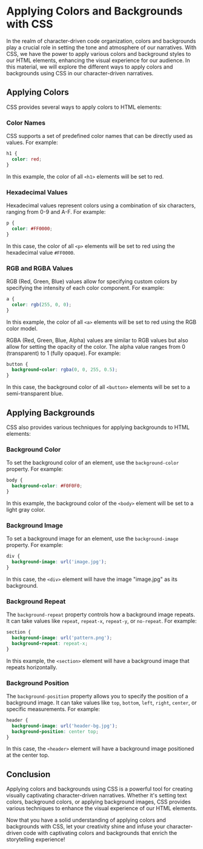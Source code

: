 # Applying Colors and Backgrounds with CSS

In the realm of character-driven code organization, colors and backgrounds play a crucial role in setting the tone and atmosphere of our narratives. With CSS, we have the power to apply various colors and background styles to our HTML elements, enhancing the visual experience for our audience. In this material, we will explore the different ways to apply colors and backgrounds using CSS in our character-driven narratives.

## Applying Colors

CSS provides several ways to apply colors to HTML elements:

### Color Names

CSS supports a set of predefined color names that can be directly used as values. For example:

```css
h1 {
  color: red;
}
```

In this example, the color of all `<h1>` elements will be set to red.

### Hexadecimal Values

Hexadecimal values represent colors using a combination of six characters, ranging from 0-9 and A-F. For example:

```css
p {
  color: #FF0000;
}
```

In this case, the color of all `<p>` elements will be set to red using the hexadecimal value `#FF0000`.

### RGB and RGBA Values

RGB (Red, Green, Blue) values allow for specifying custom colors by specifying the intensity of each color component. For example:

```css
a {
  color: rgb(255, 0, 0);
}
```

In this example, the color of all `<a>` elements will be set to red using the RGB color model.

RGBA (Red, Green, Blue, Alpha) values are similar to RGB values but also allow for setting the opacity of the color. The alpha value ranges from 0 (transparent) to 1 (fully opaque). For example:

```css
button {
  background-color: rgba(0, 0, 255, 0.5);
}
```

In this case, the background color of all `<button>` elements will be set to a semi-transparent blue.

## Applying Backgrounds

CSS also provides various techniques for applying backgrounds to HTML elements:

### Background Color

To set the background color of an element, use the `background-color` property. For example:

```css
body {
  background-color: #F0F0F0;
}
```

In this example, the background color of the `<body>` element will be set to a light gray color.

### Background Image

To set a background image for an element, use the `background-image` property. For example:

```css
div {
  background-image: url('image.jpg');
}
```

In this case, the `<div>` element will have the image "image.jpg" as its background.

### Background Repeat

The `background-repeat` property controls how a background image repeats. It can take values like `repeat`, `repeat-x`, `repeat-y`, or `no-repeat`. For example:

```css
section {
  background-image: url('pattern.png');
  background-repeat: repeat-x;
}
```

In this example, the `<section>` element will have a background image that repeats horizontally.

### Background Position

The `background-position` property allows you to specify the position of a background image. It can take values like `top`, `bottom`, `left`, `right`, `center`, or specific measurements. For example:

```css
header {
  background-image: url('header-bg.jpg');
  background-position: center top;
}
```

In this case, the `<header>` element will have a background image positioned at the center top.

## Conclusion

Applying colors and backgrounds using CSS is a powerful tool for creating visually captivating character-driven narratives. Whether it's setting text colors, background colors, or applying background images, CSS provides various techniques to enhance the visual experience of our HTML elements.

Now that you have a solid understanding of applying colors and backgrounds with CSS, let your creativity shine and infuse your character-driven code with captivating colors and backgrounds that enrich the storytelling experience!